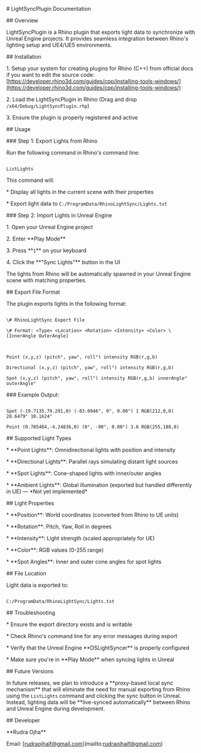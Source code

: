 \# LightSyncPlugin Documentation



\## Overview



LightSyncPlugin is a Rhino plugin that exports light data to synchronize with Unreal Engine projects. It provides seamless integration between Rhino's lighting setup and UE4/UE5 environments.



\## Installation



1\. Setup your system for creating plugins for Rhino (C++) from official docs if you want to edit the source code: \[https://developer.rhino3d.com/guides/cpp/installing-tools-windows/](https://developer.rhino3d.com/guides/cpp/installing-tools-windows/)

2\. Load the LightSyncPlugin in Rhino (Drag and drop `/x64/Debug/LightSyncPlugin.rhp`)

3\. Ensure the plugin is properly registered and active



\## Usage



\### Step 1: Export Lights from Rhino



Run the following command in Rhino's command line:



```

ListLights

```



This command will:



\* Display all lights in the current scene with their properties

\* Export light data to `C:/ProgramData/RhinoLightSync/Lights.txt`



\### Step 2: Import Lights in Unreal Engine



1\. Open your Unreal Engine project

2\. Enter \*\*Play Mode\*\*

3\. Press \*\*`1`\*\* on your keyboard

4\. Click the \*\*"Sync Lights"\*\* button in the UI



The lights from Rhino will be automatically spawned in your Unreal Engine scene with matching properties.



\## Export File Format



The plugin exports lights in the following format:



```

\# RhinoLightSync Export File

\# Format: <Type> <Location> <Rotation> <Intensity> <Color> \[InnerAngle OuterAngle]



Point (x,y,z) (pitch°, yaw°, roll°) intensity RGB(r,g,b)

Directional (x,y,z) (pitch°, yaw°, roll°) intensity RGB(r,g,b)

Spot (x,y,z) (pitch°, yaw°, roll°) intensity RGB(r,g,b) innerAngle° outerAngle°

```



\### Example Output:



```

Spot (-19.7135,79.291,0) (-83.0946°, 0°, 0.00°) 1 RGB(212,0,0) 28.6479° 10.1624°

Point (0.785484,-4.24836,0) (0°, -90°, 0.00°) 3.6 RGB(255,188,0)

```



\## Supported Light Types



\* \*\*Point Lights\*\*: Omnidirectional lights with position and intensity

\* \*\*Directional Lights\*\*: Parallel rays simulating distant light sources

\* \*\*Spot Lights\*\*: Cone-shaped lights with inner/outer angles

\* \*\*Ambient Lights\*\*: Global illumination (exported but handled differently in UE) — \*Not yet implemented\*



\## Light Properties



\* \*\*Position\*\*: World coordinates (converted from Rhino to UE units)

\* \*\*Rotation\*\*: Pitch, Yaw, Roll in degrees

\* \*\*Intensity\*\*: Light strength (scaled appropriately for UE)

\* \*\*Color\*\*: RGB values (0-255 range)

\* \*\*Spot Angles\*\*: Inner and outer cone angles for spot lights



\## File Location



Light data is exported to:



```

C:/ProgramData/RhinoLightSync/Lights.txt

```



\## Troubleshooting



\* Ensure the export directory exists and is writable

\* Check Rhino's command line for any error messages during export

\* Verify that the Unreal Engine \*\*DSLightSyncer\*\* is properly configured

\* Make sure you're in \*\*Play Mode\*\* when syncing lights in Unreal



\## Future Versions



In future releases, we plan to introduce a \*\*proxy-based local sync mechanism\*\* that will eliminate the need for manual exporting from Rhino using the `ListLights` command and clicking the sync button in Unreal. Instead, lighting data will be \*\*live-synced automatically\*\* between Rhino and Unreal Engine during development.



\## Developer



\*\*Rudra Ojha\*\*

Email: \[rudraojhaif@gmail.com](mailto:rudraojhaif@gmail.com)



